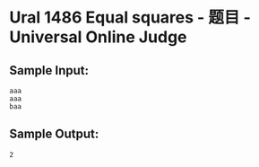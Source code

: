 # Ural 1486 Equal squares - 题目 - Universal Online Judge


## Sample Input: 
```
aaa
aaa
baa
```

## Sample Output: 
```
2
```
